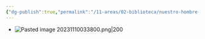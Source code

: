 ```yaml
---
{"dg-publish":true,"permalink":"/11-areas/02-biblioteca/nuestro-hombre-en-la-habana/","noteIcon":""}
---
```


- ![Pasted image 20231110033800.png|200](/img/user/10%20Entrada%20%F0%9F%9B%92/%F0%9F%92%BE%20Adjuntos/Pasted%20image%2020231110033800.png)